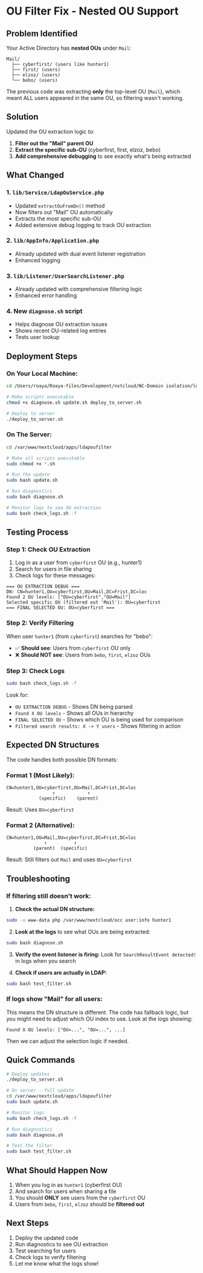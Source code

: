 # OU Filter Fix - Nested OU Support

## Problem Identified

Your Active Directory has **nested OUs** under `Mail`:
```
Mail/
  ├── cyberfirst/ (users like hunter1)
  ├── first/ (users)
  ├── elzoz/ (users)
  └── bebo/ (users)
```

The previous code was extracting **only** the top-level OU (`Mail`), which meant ALL users appeared in the same OU, so filtering wasn't working.

## Solution

Updated the OU extraction logic to:
1. **Filter out the "Mail" parent OU**
2. **Extract the specific sub-OU** (cyberfirst, first, elzoz, bebo)
3. **Add comprehensive debugging** to see exactly what's being extracted

## What Changed

### 1. `lib/Service/LdapOuService.php`
- Updated `extractOuFromDn()` method
- Now filters out "Mail" OU automatically
- Extracts the most specific sub-OU
- Added extensive debug logging to track OU extraction

### 2. `lib/AppInfo/Application.php`
- Already updated with dual event listener registration
- Enhanced logging

### 3. `lib/Listener/UserSearchListener.php`
- Already updated with comprehensive filtering logic
- Enhanced error handling

### 4. New `diagnose.sh` script
- Helps diagnose OU extraction issues
- Shows recent OU-related log entries
- Tests user lookup

## Deployment Steps

### On Your Local Machine:
```bash
cd /Users/roaya/Roaya-files/Development/nxtcloud/NC-Domain isolation/ldapoufilter

# Make scripts executable
chmod +x diagnose.sh update.sh deploy_to_server.sh

# Deploy to server
./deploy_to_server.sh
```

### On The Server:
```bash
cd /var/www/nextcloud/apps/ldapoufilter

# Make all scripts executable
sudo chmod +x *.sh

# Run the update
sudo bash update.sh

# Run diagnostics
sudo bash diagnose.sh

# Monitor logs to see OU extraction
sudo bash check_logs.sh -f
```

## Testing Process

### Step 1: Check OU Extraction
1. Log in as a user from `cyberfirst` OU (e.g., hunter1)
2. Search for users in file sharing
3. Check logs for these messages:
```
=== OU EXTRACTION DEBUG ===
DN: CN=hunter1,OU=cyberfirst,OU=Mail,DC=Frist,DC=loc
Found 2 OU levels: ["OU=cyberfirst","OU=Mail"]
Selected specific OU (filtered out 'Mail'): OU=cyberfirst
=== FINAL SELECTED OU: OU=cyberfirst ===
```

### Step 2: Verify Filtering
When user `hunter1` (from `cyberfirst`) searches for "bebo":
- ✅ **Should see**: Users from `cyberfirst` OU only
- ❌ **Should NOT see**: Users from `bebo`, `first`, `elzoz` OUs

### Step 3: Check Logs
```bash
sudo bash check_logs.sh -f
```

Look for:
- `OU EXTRACTION DEBUG` - Shows DN being parsed
- `Found X OU levels` - Shows all OUs in hierarchy
- `FINAL SELECTED OU` - Shows which OU is being used for comparison
- `Filtered search results: X -> Y users` - Shows filtering in action

## Expected DN Structures

The code handles both possible DN formats:

### Format 1 (Most Likely):
```
CN=hunter1,OU=cyberfirst,OU=Mail,DC=Frist,DC=loc
                 ↑            ↑
            (specific)    (parent)
```
Result: Uses `OU=cyberfirst`

### Format 2 (Alternative):
```
CN=hunter1,OU=Mail,OU=cyberfirst,DC=Frist,DC=loc
              ↑          ↑
          (parent)  (specific)
```
Result: Still filters out `Mail` and uses `OU=cyberfirst`

## Troubleshooting

### If filtering still doesn't work:

1. **Check the actual DN structure:**
```bash
sudo -u www-data php /var/www/nextcloud/occ user:info hunter1
```

2. **Look at the logs** to see what OUs are being extracted:
```bash
sudo bash diagnose.sh
```

3. **Verify the event listener is firing:**
Look for `SearchResultEvent detected!` in logs when you search

4. **Check if users are actually in LDAP:**
```bash
sudo bash test_filter.sh
```

### If logs show "Mail" for all users:

This means the DN structure is different. The code has fallback logic, but you might need to adjust which OU index to use. Look at the logs showing:
```
Found X OU levels: ["OU=...", "OU=...", ...]
```

Then we can adjust the selection logic if needed.

## Quick Commands

```bash
# Deploy updates
./deploy_to_server.sh

# On server - full update
cd /var/www/nextcloud/apps/ldapoufilter
sudo bash update.sh

# Monitor logs
sudo bash check_logs.sh -f

# Run diagnostics
sudo bash diagnose.sh

# Test the filter
sudo bash test_filter.sh
```

## What Should Happen Now

1. When you log in as `hunter1` (cyberfirst OU)
2. And search for users when sharing a file
3. You should **ONLY** see users from the `cyberfirst` OU
4. Users from `bebo`, `first`, `elzoz` should be **filtered out**

## Next Steps

1. Deploy the updated code
2. Run diagnostics to see OU extraction
3. Test searching for users
4. Check logs to verify filtering
5. Let me know what the logs show!

